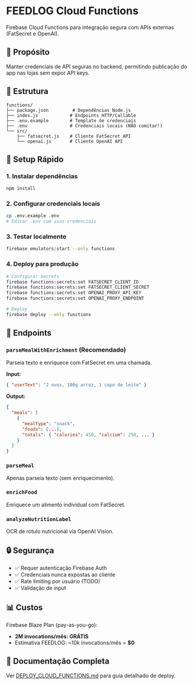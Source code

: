 # FEEDLOG Cloud Functions

Firebase Cloud Functions para integração segura com APIs externas (FatSecret e OpenAI).

## 🎯 Propósito

Manter credenciais de API seguras no backend, permitindo publicação do app nas lojas sem expor API keys.

## 📁 Estrutura

```
functions/
├── package.json         # Dependências Node.js
├── index.js            # Endpoints HTTP/Callable
├── .env.example        # Template de credenciais
├── .env                # Credenciais locais (NÃO comitar!)
└── src/
    ├── fatsecret.js    # Cliente FatSecret API
    └── openai.js       # Cliente OpenAI API
```

## 🚀 Setup Rápido

### 1. Instalar dependências
```bash
npm install
```

### 2. Configurar credenciais locais
```bash
cp .env.example .env
# Editar .env com suas credenciais
```

### 3. Testar localmente
```bash
firebase emulators:start --only functions
```

### 4. Deploy para produção
```bash
# Configurar secrets
firebase functions:secrets:set FATSECRET_CLIENT_ID
firebase functions:secrets:set FATSECRET_CLIENT_SECRET
firebase functions:secrets:set OPENAI_PROXY_API_KEY
firebase functions:secrets:set OPENAI_PROXY_ENDPOINT

# Deploy
firebase deploy --only functions
```

## 📡 Endpoints

### `parseMealWithEnrichment` (Recomendado)
Parseia texto e enriquece com FatSecret em uma chamada.

**Input:**
```json
{ "userText": "2 ovos, 100g arroz, 1 copo de leite" }
```

**Output:**
```json
{
  "meals": [
    {
      "mealType": "snack",
      "foods": [...],
      "totals": { "calories": 450, "calcium": 250, ... }
    }
  ]
}
```

### `parseMeal`
Apenas parseia texto (sem enriquecimento).

### `enrichFood`
Enriquece um alimento individual com FatSecret.

### `analyzeNutritionLabel`
OCR de rótulo nutricional via OpenAI Vision.

## 🔒 Segurança

- ✅ Requer autenticação Firebase Auth
- ✅ Credenciais nunca expostas ao cliente
- ✅ Rate limiting por usuário (TODO)
- ✅ Validação de input

## 📊 Custos

Firebase Blaze Plan (pay-as-you-go):
- **2M invocations/mês: GRÁTIS**
- Estimativa FEEDLOG: ~10k invocations/mês = **$0**

## 📖 Documentação Completa

Ver [DEPLOY_CLOUD_FUNCTIONS.md](../DEPLOY_CLOUD_FUNCTIONS.md) para guia detalhado de deploy.
